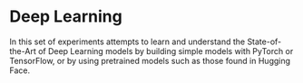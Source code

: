 # Deep Learning

In this set of experiments attempts to learn and understand the State-of-the-Art of Deep Learning models by building simple models with PyTorch or TensorFlow, or by using pretrained models such as those found in Hugging Face.
